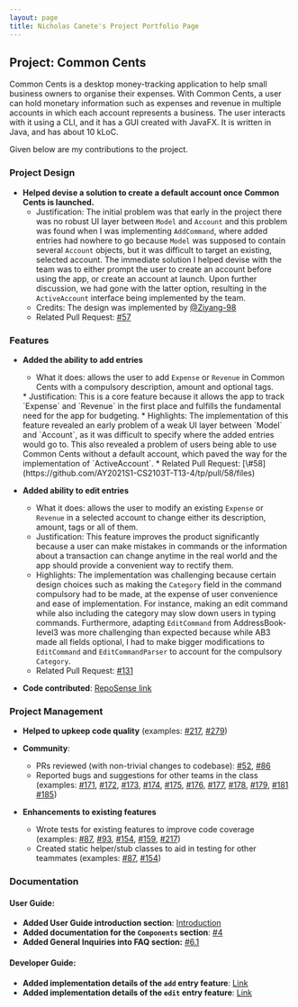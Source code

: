 ```yaml
---
layout: page
title: Nicholas Canete's Project Portfolio Page
---
```


## Project: Common Cents

Common Cents is a desktop money-tracking application to help small business owners to organise their expenses. With Common Cents,
a user can hold monetary information such as expenses and revenue in multiple accounts in which each account represents a business. 
The user interacts with it using a CLI, and it has a GUI created with JavaFX. It is written in Java, and has about 10 kLoC.

Given below are my contributions to the project.

### Project Design
* **Helped devise a solution to create a default account once Common Cents is launched.**
  * Justification: The initial problem was that early in the project there was no robust UI layer between
  `Model` and `Account` and this problem was found when I was implementing `AddCommand`, where added entries had 
  nowhere to go because `Model` was supposed to contain several `Account` objects, but it was difficult to
  target an existing, selected account. The immediate solution I helped devise with the team was to either prompt
  the user to create an account before using the app, or create an account at launch. Upon further discussion,
  we had gone with the latter option, resulting in the `ActiveAccount` interface being implemented by the team.
  * Credits: The design was implemented by [@Ziyang-98](https://github.com/Ziyang-98)
  * Related Pull Request: [\#57](https://github.com/AY2021S1-CS2103T-T13-4/tp/pull/57)


### Features
* **Added the ability to add entries**
  * What it does: allows the user to add `Expense` or `Revenue` in Common Cents with a compulsory description,
  amount and optional tags.
  <div style="page-break-after: always;"></div>
  * Justification: This is a core feature because it allows the app to track `Expense` and `Revenue` in the
  first place and fulfills the fundamental need for the app for budgeting.
  * Highlights: The implementation of this feature revealed an early problem of a weak UI layer between 
  `Model` and `Account`, as it was difficult to specify where the added entries would go to. This also revealed
  a problem of users being able to use Common Cents without a default account, which paved the way for the
  implementation of `ActiveAccount`.
  * Related Pull Request: [\#58](https://github.com/AY2021S1-CS2103T-T13-4/tp/pull/58/files)

* **Added ability to edit entries**
  * What it does: allows the user to modify an existing `Expense` or `Revenue` in a selected account to change
  either its description, amount, tags or all of them.
  * Justification: This feature improves the product significantly because a user can make mistakes in commands
   or the information about a transaction can change anytime in the real world and the app should provide a convenient way to rectify them.
  * Highlights: The implementation was challenging because certain design choices such as making the `Category`
  field in the command compulsory had to be made, at the expense of user convenience and ease of implementation.
  For instance, making an edit command while also including the category may slow down users in typing commands.
  Furthermore, adapting `EditCommand` from AddressBook-level3 was more challenging than expected because while
  AB3 made all fields optional, I had to make bigger modifications to `EditCommand` and `EditCommandParser`
  to account for the compulsory `Category`.
  * Related Pull Request: [\#131](https://github.com/AY2021S1-CS2103T-T13-4/tp/pull/131)

* **Code contributed**: [RepoSense link](https://nus-cs2103-ay2021s1.github.io/tp-dashboard/#breakdown=true&search=&sort=groupTitle&sortWithin=title&since=2020-08-14&until=2020-11-09&timeframe=commit&mergegroup=&groupSelect=groupByRepos&checkedFileTypes=docs~functional-code~test-code~other&tabOpen=true&tabType=authorship&zFR=false&tabAuthor=nicholas-gcc&tabRepo=AY2021S1-CS2103T-T13-4%2Ftp%5Bmaster%5D&authorshipIsMergeGroup=false&authorshipFileTypes=docs~functional-code~test-code)

### Project Management

* **Helped to upkeep code quality** (examples: 
[\#217](https://github.com/AY2021S1-CS2103T-T13-4/tp/pull/217),
[\#279](https://github.com/AY2021S1-CS2103T-T13-4/tp/pull/279))

* **Community**:
  * PRs reviewed (with non-trivial changes to codebase): 
  [\#52](https://github.com/AY2021S1-CS2103T-T13-4/tp/pull/52), 
  [\#86](https://github.com/AY2021S1-CS2103T-T13-4/tp/pull/86)
  * Reported bugs and suggestions for other teams in the class (examples: 
  [\#171](https://github.com/AY2021S1-CS2103T-W11-3/tp/issues/171), 
  [\#172](https://github.com/AY2021S1-CS2103T-W11-3/tp/issues/172), 
  [\#173](https://github.com/AY2021S1-CS2103T-W11-3/tp/issues/173), 
  [\#174](https://github.com/AY2021S1-CS2103T-W11-3/tp/issues/174), 
  [\#175](https://github.com/AY2021S1-CS2103T-W11-3/tp/issues/175), 
  [\#176](https://github.com/AY2021S1-CS2103T-W11-3/tp/issues/176), 
  [\#177](https://github.com/AY2021S1-CS2103T-W11-3/tp/issues/177),
  [\#178](https://github.com/AY2021S1-CS2103T-W11-3/tp/issues/178),
  [\#179](https://github.com/AY2021S1-CS2103T-W11-3/tp/issues/179),
  [\#181](https://github.com/AY2021S1-CS2103T-W11-3/tp/issues/181)
  [\#185](https://github.com/AY2021S1-CS2103T-W11-3/tp/issues/185))
  
* **Enhancements to existing features**
    * Wrote tests for existing features to improve code coverage (examples: 
      [\#87](https://github.com/AY2021S1-CS2103T-T13-4/tp/pull/87), 
      [\#93](https://github.com/AY2021S1-CS2103T-T13-4/tp/pull/93), 
      [\#154](https://github.com/AY2021S1-CS2103T-W11-3/tp/issues/154),
      [\#159](https://github.com/AY2021S1-CS2103T-T13-4/tp/pull/159),
      [\#217](https://github.com/AY2021S1-CS2103T-T13-4/tp/pull/217))
    * Created static helper/stub classes to aid in testing for other teammates (examples: 
    [\#87](https://github.com/AY2021S1-CS2103T-T13-4/tp/pull/87), 
    [\#154](https://github.com/AY2021S1-CS2103T-W11-3/tp/issues/154))
<div style="page-break-after: always;"></div>

### Documentation

#### User Guide:
* **Added User Guide introduction section**: [Introduction](https://ay2021s1-cs2103t-t13-4.github.io/tp/UserGuide.html) 
* **Added documentation for the `Components` section**: [#4](https://ay2021s1-cs2103t-t13-4.github.io/tp/UserGuide.html#4-components)
* **Added General Inquiries into FAQ section:** [#6.1](https://ay2021s1-cs2103t-t13-4.github.io/tp/UserGuide.html#61-general-inquiry)
#### Developer Guide:
* **Added implementation details of the `add` entry feature**: [Link](https://ay2021s1-cs2103t-t13-4.github.io/tp/DeveloperGuide.html#add-entries-feature)
* **Added implementation details of the `edit` entry feature**: [Link](https://ay2021s1-cs2103t-t13-4.github.io/tp/DeveloperGuide.html#edit-entries-feature)
